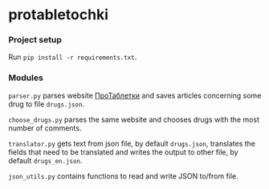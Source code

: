 # protabletochki

### Project setup
Run
`pip install -r requirements.txt`.

### Modules
`parser.py` parses website [ПроТаблетки](https://protabletky.ru) and saves 
articles concerning some drug to file `drugs.json`.

`choose_drugs.py` parses the same website and chooses drugs with the most number
of comments.

`translator.py` gets text from json file, by default `drugs.json`, translates the fields that need to be translated
and writes the output to other file, by default `drugs_en.json`.

`json_utils.py` contains functions to read and write JSON to/from file.
